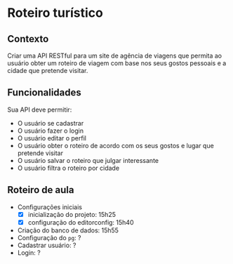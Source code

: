 # Roteiro turístico

## Contexto

Criar uma API RESTful para um site de agência de viagens que permita ao usuário obter um roteiro de viagem com base nos seus gostos pessoais e a cidade que pretende visitar.

## Funcionalidades

Sua API deve permitir:

- O usuário se cadastrar
- O usuário fazer o login
- O usuário editar o perfil
- O usuário obter o roteiro de acordo com os seus gostos e lugar que pretende visitar
- O usuário salvar o roteiro que julgar interessante
- O usuário filtra o roteiro por cidade

## Roteiro de aula

- Configurações iniciais
  - [x] inicialização do projeto: 15h25
  - [x] configuração do editorconfig: 15h40
- Criação do banco de dados: 15h55
- Configuração do `pg`: ?
- Cadastrar usuário: ?
- Login: ?
